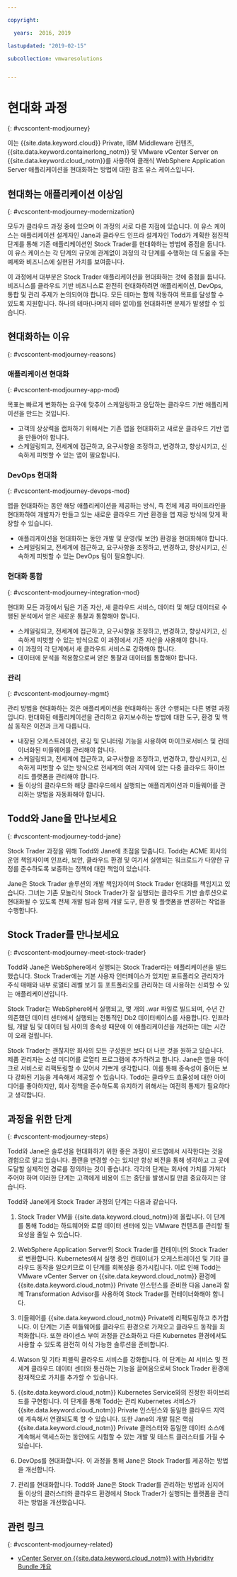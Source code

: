 ```yaml
---

copyright:

  years:  2016, 2019

lastupdated: "2019-02-15"

subcollection: vmwaresolutions


---
```


# 현대화 과정
{: #vcscontent-modjourney}

이는 {{site.data.keyword.cloud}} Private, IBM Middleware 컨텐츠, {{site.data.keyword.containerlong_notm}} 및 VMware vCenter Server on {{site.data.keyword.cloud_notm}}를 사용하여 클래식 WebSphere Application Server 애플리케이션을 현대화하는 방법에 대한 참조 유스 케이스입니다.

## 현대화는 애플리케이션 이상임
{: #vcscontent-modjourney-modernization}

모두가 클라우드 과정 중에 있으며 이 과정의 서로 다른 지점에 있습니다. 이 유스 케이스는 애플리케이션 설계자인 Jane과 클라우드 인프라 설계자인 Todd가 계획한 점진적 단계를 통해 기존 애플리케이션인 Stock Trader를 현대화하는 방법에 중점을 둡니다. 이 유스 케이스는 각 단계의 규모에 관계없이 과정의 각 단계를 수행하는 데 도움을 주는 예제와 비즈니스에 실현된 가치를 보여줍니다.

이 과정에서 대부분은 Stock Trader 애플리케이션을 현대화하는 것에 중점을 둡니다. 비즈니스를 클라우드 기반 비즈니스로 완전히 현대화하려면 애플리케이션, DevOps, 통합 및 관리 주제가 논의되어야
합니다. 모든 테마는 함께 작동하여 목표를 달성할 수 있도록 지원합니다. 하나의 테마(나머지 테마 없이)를 현대화하면 문제가 발생할 수 있습니다.

## 현대화하는 이유
{: #vcscontent-modjourney-reasons}

### 애플리케이션 현대화
{: #vcscontent-modjourney-app-mod}

목표는 빠르게 변화하는 요구에 맞추어 스케일링하고 응답하는 클라우드 기반 애플리케이션을 만드는 것입니다.

* 고객의 상상력을 캡처하기 위해서는 기존 앱을 현대화하고 새로운 클라우드 기반 앱을 만들어야 합니다.
* 스케일링되고, 전세계에 접근하고, 요구사항을 조정하고, 변경하고, 향상시키고, 신속하게 피벗할 수 있는 앱이 필요합니다.

### DevOps 현대화
{: #vcscontent-modjourney-devops-mod}

앱을 현대화하는 동안 해당 애플리케이션을 제공하는 방식, 즉 전체 제공 파이프라인을 현대화하여 개발자가 만들고 있는 새로운 클라우드 기반 환경을 앱 제공 방식에 맞게 확장할 수 있습니다.

* 애플리케이션을 현대화하는 동안 개발 및 운영(및 보안) 환경을 현대화해야 합니다.
* 스케일링되고, 전세계에 접근하고, 요구사항을 조정하고, 변경하고, 향상시키고, 신속하게 피벗할 수 있는 DevOps 팀이 필요합니다.

###  현대화 통합
{: #vcscontent-modjourney-integration-mod}

현대화 모든 과정에서 팀은 기존 자산, 새 클라우드 서비스, 데이터 및 해당 데이터로 수행된 분석에서 얻은 새로운 통찰과 통합해야 합니다.

* 스케일링되고, 전세계에 접근하고, 요구사항을 조정하고, 변경하고, 향상시키고, 신속하게 피벗할 수 있는 방식으로 이 과정에서 기존 자산을 사용해야 합니다.
* 이 과정의 각 단계에서 새 클라우드 서비스로 강화해야 합니다.
* 데이터에 분석을 적용함으로써 얻은 통찰과 데이터를 통합해야 합니다.

### 관리
{: #vcscontent-modjourney-mgmt}

관리 방법을 현대화하는 것은 애플리케이션을 현대화하는 동안 수행되는 다른 병렬 과정입니다. 현대화된 애플리케이션을 관리하고 유지보수하는 방법에 대한 도구, 환경 및 핵심 동작은 이전과 크게 다릅니다.

* 내장된 오케스트레이션, 로깅 및 모니터링 기능을 사용하여 마이크로서비스 및 컨테이너화된 미들웨어를 관리해야 합니다.
* 스케일링되고, 전세계에 접근하고, 요구사항을 조정하고, 변경하고, 향상시키고, 신속하게 피벗할 수 있는 방식으로 전세계의 여러 지역에 있는 다중 클라우드 하이브리드 플랫폼을 관리해야 합니다.
* 둘 이상의 클라우드와 해당 클라우드에서 실행되는 애플리케이션과 미들웨어를 관리하는 방법을 자동화해야 합니다.

## Todd와 Jane을 만나보세요
{: #vcscontent-modjourney-todd-jane}

Stock Trader 과정을 위해 Todd와 Jane에 초점을 맞춥니다. Todd는 ACME 회사의 운영 책임자이며 인프라, 보안, 클라우드 환경 및 여기서 실행되는 워크로드가
다양한 규정를 준수하도록 보증하는 정책에 대한 책임이 있습니다.

Jane은 Stock Trader 솔루션의 개발 책임자이며 Stock Trader 현대화를 책임지고 있습니다.
그녀는 기존 모놀리식 Stock Trader가 잘 실행되는 클라우드 기반 솔루션으로 현대화될 수 있도록 전체 개발 팀과 함께 개발 도구, 환경 및 플랫폼을 변경하는 작업을 수행합니다.

## Stock Trader를 만나보세요
{: #vcscontent-modjourney-meet-stock-trader}

Todd와 Jane은 WebSphere에서 실행되는 Stock Trader라는 애플리케이션을 빌드했습니다. Stock Trader에는 기본 사용자 인터페이스가 있지만 포트폴리오 관리자가 주식 매매와 내부 로열티 레벨 보기 등 포트폴리오를 관리하는 데 사용하는 신뢰할 수 있는 애플리케이션입니다.

Stock Trader는 WebSphere에서 실행되고, 몇 개의 .war 파일로 빌드되며, 수년 간 의존했던 데이터 센터에서 실행되는 전통적인 Db2 데이터베이스를 사용합니다. 인프라 팀, 개발 팀 및 데이터 팀 사이의 종속성 때문에 이 애플리케이션을 개선하는 데는 시간이 오래 걸립니다.

Stock Trader는 괜찮지만 회사의 모든 구성원은 보다 더 나은 것을 원하고 있습니다. 제품 관리자는 소셜 미디어를 로열티 프로그램에 추가하려고 합니다. Jane은 앱을 마이크로 서비스로 리팩토링할 수 있어서 기쁘게 생각합니다. 이를 통해 종속성이 줄어든 보다 강화된 기능을 계속해서 제공할 수 있습니다. Todd는 클라우드 효율성에 대한 아이디어를 좋아하지만, 회사 정책을 준수하도록 유지하기 위해서는 여전히 통제가 필요하다고 생각합니다.

## 과정을 위한 단계
{: #vcscontent-modjourney-steps}

Todd와 Jane은 솔루션을 현대화하기 위한 좋은 과정이 로드맵에서 시작한다는 것을 경험으로 알고 있습니다. 플랜을 변경할 수는 있지만 항상 비전을 통해 생각하고 그 곳에 도달할 실제적인 경로를 정의하는 것이 좋습니다. 각각의 단계는 회사에 가치를 가져다 주어야 하며 이러한 단계는 고객에게 비용이 드는 중단을 발생시킬 만큼 중요하지는 않습니다.

Todd와 Jane에게 Stock Trader 과정의 단계는 다음과 같습니다.
1. Stock Trader VM을 {{site.data.keyword.cloud_notm}}에 올립니다. 이 단계를 통해 Todd는 하드웨어와 로컬 데이터 센터에 있는 VMware 컨텐츠를 관리할 필요성을 줄일 수 있습니다.

2. WebSphere Application Server의 Stock Trader를 컨테이너의 Stock Trader로 변환합니다. Kubernetes에서 실행 중인 컨테이너가 오케스트레이션 및 기타 클라우드 동작을 일으키므로 이 단계를 회복성을 증가시킵니다. 이로 인해 Todd는 VMware vCenter Server on {{site.data.keyword.cloud_notm}} 환경에 {{site.data.keyword.cloud_notm}} Private 인스턴스를 준비한 다음 Jane과 함께 Transformation Advisor를 사용하여 Stock Trader를 컨테이너화해야 합니다.

3. 미들웨어를 {{site.data.keyword.cloud_notm}} Private에 리팩토링하고 추가합니다. 이 단계는 기존 미들웨어를 클라우드 환경으로 가져오고 클라우드 동작을 최적화합니다. 또한 라이센스 부여 과정을 간소화하고 다른
Kubernetes 환경에서도 사용할 수 있도록 완전히 이식 가능한 솔루션을 준비합니다.

4. Watson 및 기타 퍼블릭 클라우드 서비스를 강화합니다. 이 단계는 AI 서비스 및 전세계 클라우드 데이터 센터와 통신하는 기능을 끌어옴으로써 Stock Trader 환경에 잠재적으로 가치를 추가할 수 있습니다.

5. {{site.data.keyword.cloud_notm}} Kubernetes Service와의 진정한 하이브리드를 구현합니다. 이 단계를 통해 Todd는 관리 Kubernetes 서비스가 {{site.data.keyword.cloud_notm}} Private 인스턴스와 동일한 클라우드 지역에 계속해서 연결되도록 할 수 있습니다. 또한 Jane의 개발 팀은 핵심 {{site.data.keyword.cloud_notm}} Private 클러스터와 동일한 데이터 소스에 계속해서 액세스하는 동안에도 시험할 수 있는 개발 및 테스트 클러스터를 가질 수 있습니다.

6. DevOps를 현대화합니다. 이 과정을 통해 Jane은 Stock Trader를 제공하는 방법을 개선합니다.

7. 관리를 현대화합니다. Todd와 Jane은 Stock Trader를 관리하는 방법과 심지어 둘 이상의 클러스터와 클라우드 환경에서 Stock Trader가 실행되는 플랫폼을 관리하는 방법을 개선했습니다.

## 관련 링크
{: #vcscontent-modjourney-related}

* [vCenter Server on {{site.data.keyword.cloud_notm}} with Hybridity Bundle 개요](/docs/services/vmwaresolutions/archiref/vcs?topic=vmware-solutions-vcs-hybridity-intro)
